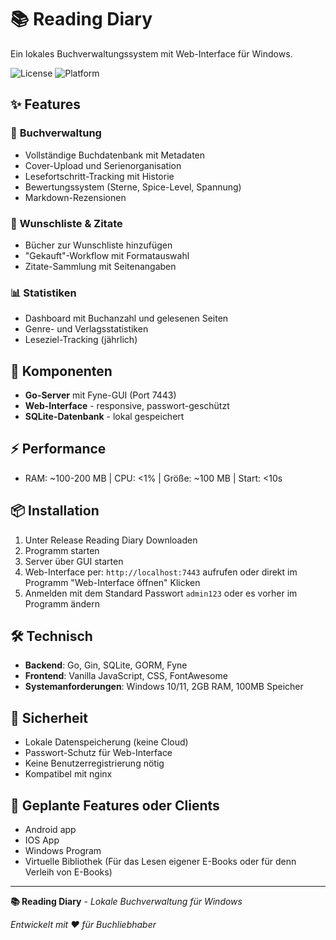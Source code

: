 # 📚 Reading Diary

Ein lokales Buchverwaltungssystem mit Web-Interface für Windows.

![License](https://img.shields.io/badge/License-Proprietary-red?style=for-the-badge)
![Platform](https://img.shields.io/badge/Platform-Windows%20%7C%20Web-green?style=for-the-badge)

## ✨ Features

### 📖 **Buchverwaltung**
- Vollständige Buchdatenbank mit Metadaten
- Cover-Upload und Serienorganisation
- Lesefortschritt-Tracking mit Historie
- Bewertungssystem (Sterne, Spice-Level, Spannung)
- Markdown-Rezensionen

### 🎯 **Wunschliste & Zitate**
- Bücher zur Wunschliste hinzufügen
- "Gekauft"-Workflow mit Formatauswahl
- Zitate-Sammlung mit Seitenangaben

### 📊 **Statistiken**
- Dashboard mit Buchanzahl und gelesenen Seiten
- Genre- und Verlagsstatistiken
- Leseziel-Tracking (jährlich)

## 🚀 **Komponenten**

- **Go-Server** mit Fyne-GUI (Port 7443)
- **Web-Interface** - responsive, passwort-geschützt
- **SQLite-Datenbank** - lokal gespeichert

## ⚡ **Performance**

- RAM: ~100-200 MB | CPU: <1% | Größe: ~100 MB | Start: <10s

## 📦 **Installation**

1. Unter Release Reading Diary Downloaden
2. Programm starten 
3. Server über GUI starten
4. Web-Interface per: `http://localhost:7443` aufrufen oder direkt im Programm "Web-Interface öffnen" Klicken
5. Anmelden mit dem Standard Passwort `admin123` oder es vorher im Programm ändern

## 🛠️ **Technisch**

- **Backend**: Go, Gin, SQLite, GORM, Fyne
- **Frontend**: Vanilla JavaScript, CSS, FontAwesome
- **Systemanforderungen**: Windows 10/11, 2GB RAM, 100MB Speicher

## 🔐 **Sicherheit**

- Lokale Datenspeicherung (keine Cloud)
- Passwort-Schutz für Web-Interface
- Keine Benutzerregistrierung nötig
- Kompatibel mit nginx


## 🔧 Geplante Features oder Clients

 - Android app
 - IOS App
 - Windows Program
 - Virtuelle Bibliothek (Für das Lesen eigener E-Books oder für denn Verleih von E-Books)
---

**📚 Reading Diary** - *Lokale Buchverwaltung für Windows*

*Entwickelt mit ❤️ für Buchliebhaber*
